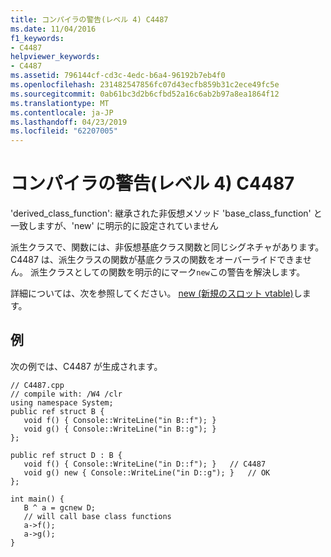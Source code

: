 ```yaml
---
title: コンパイラの警告(レベル 4) C4487
ms.date: 11/04/2016
f1_keywords:
- C4487
helpviewer_keywords:
- C4487
ms.assetid: 796144cf-cd3c-4edc-b6a4-96192b7eb4f0
ms.openlocfilehash: 231482547856fc07d43ecfb859b31c2ece49fc5e
ms.sourcegitcommit: 0ab61bc3d2b6cfbd52a16c6ab2b97a8ea1864f12
ms.translationtype: MT
ms.contentlocale: ja-JP
ms.lasthandoff: 04/23/2019
ms.locfileid: "62207005"
---
```

# <a name="compiler-warning-level-4-c4487"></a>コンパイラの警告(レベル 4) C4487

'derived_class_function': 継承された非仮想メソッド 'base_class_function' と一致しますが、'new' に明示的に設定されていません

派生クラスで、関数には、非仮想基底クラス関数と同じシグネチャがあります。 C4487 は、派生クラスの関数が基底クラスの関数をオーバーライドできません。 派生クラスとしての関数を明示的にマーク`new`この警告を解決します。

詳細については、次を参照してください。 [new (新規のスロット vtable)](../../extensions/new-new-slot-in-vtable-cpp-component-extensions.md)します。

## <a name="example"></a>例

次の例では、C4487 が生成されます。

```
// C4487.cpp
// compile with: /W4 /clr
using namespace System;
public ref struct B {
   void f() { Console::WriteLine("in B::f"); }
   void g() { Console::WriteLine("in B::g"); }
};

public ref struct D : B {
   void f() { Console::WriteLine("in D::f"); }   // C4487
   void g() new { Console::WriteLine("in D::g"); }   // OK
};

int main() {
   B ^ a = gcnew D;
   // will call base class functions
   a->f();
   a->g();
}
```